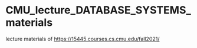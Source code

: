 # CMU_lecture_DATABASE_SYSTEMS_materials
lecture materials of https://15445.courses.cs.cmu.edu/fall2021/
